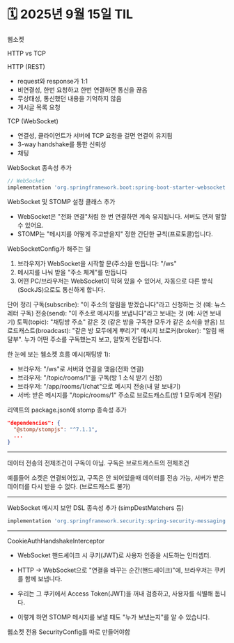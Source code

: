 # 🗓️ 2025년 9월 15일 TIL

웹소켓

HTTP vs TCP

HTTP (REST)
- request와 response가 1:1
- 비연결성, 한번 요청하고 한번 연결하면 통신을 끊음
- 무상태성, 통신했던 내용을 기억하지 않음
- 게시글 목록 요청

TCP (WebSocket)
- 연결성, 클라이언트가 서버에 TCP 요청을 걸면 연결이 유지됨
- 3-way handshake를 통한 신뢰성
- 채팅


WebSocket 종속성 추가

```groovy
// WebSocket
implementation 'org.springframework.boot:spring-boot-starter-websocket'
```


WebSocket 및 STOMP 설정 클래스 추가
- WebSocket은 "전화 연결"처럼 한 번 연결하면 계속 유지됩니다. 서버도 먼저 말할 수 있어요.
- STOMP는 "메시지를 어떻게 주고받을지" 정한 간단한 규칙(프로토콜)입니다.

WebSocketConfig가 해주는 일
1) 브라우저가 WebSocket을 시작할 문(주소)을 만듭니다: "/ws"
2) 메시지를 나눠 받을 "주소 체계"를 만듭니다
3) 어떤 PC/브라우저는 WebSocket이 막혀 있을 수 있어서, 자동으로 다른 방식(SockJS)으로도 통신하게 합니다.

단어 정리
구독(subscribe): "이 주소의 알림을 받겠습니다"라고 신청하는 것 (예: 뉴스레터 구독)
전송(send): "이 주소로 메시지를 보냅니다"라고 보내는 것 (예: 사연 보내기)
토픽(topic): "채팅방 주소" 같은 것 (같은 방을 구독한 모두가 같은 소식을 받음)
브로드캐스트(broadcast): "같은 방 모두에게 뿌리기"
메시지 브로커(broker): "알림 배달부". 누가 어떤 주소를 구독했는지 보고, 알맞게 전달합니다.


한 눈에 보는 웹소켓 흐름 예시(채팅방 1):
- 브라우저: "/ws"로 서버와 연결을 맺음(전화 연결)
- 브라우저: "/topic/rooms/1"을 구독(방 1 소식 받기 신청)
- 브라우저: "/app/rooms/1/chat"으로 메시지 전송(내 말 보내기)
- 서버: 받은 메시지를 "/topic/rooms/1" 주소로 브로드캐스트(방 1 모두에게 전달)


리액트의 package.json에 stomp 종속성 추가
```json
"dependencies": {
  "@stomp/stompjs": "^7.1.1",
  ...
}
```

---

데이터 전송의 전제조건이 구독이 아님.
구독은 브로드캐스트의 전제조건

예를들어 소켓은 연결되어있고, 구독은 안 되어있을때
데이터를 전송 가능, 서버가 받은 데이터를 다시 받을 수 없다. (브로드캐스트 불가)

---

WebSocket 메시지 보안 DSL 종속성 추가 (simpDestMatchers 등)
```groovy
implementation 'org.springframework.security:spring-security-messaging'
```

---

CookieAuthHandshakeInterceptor
- WebSocket 핸드셰이크 시 쿠키(JWT)로 사용자 인증을 시도하는 인터셉터.

- HTTP → WebSocket으로 "연결을 바꾸는 순간(핸드셰이크)"에, 브라우저는 쿠키를 함께 보냅니다.
- 우리는 그 쿠키에서 Access Token(JWT)을 꺼내 검증하고, 사용자를 식별해 둡니다.
- 이렇게 하면 STOMP 메시지를 보낼 때도 "누가 보냈는지"를 알 수 있습니다.


웹소켓 전용 SecurityConfig를 따로 만들어야함




